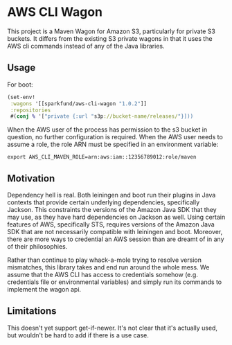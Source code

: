 # AWS CLI Wagon

This project is a Maven Wagon for Amazon S3, particularly for private S3 buckets. It differs from the existing S3 private wagons in that it uses the AWS cli commands instead of any of the Java libraries.

## Usage

For boot:

``` clojure
(set-env!
 :wagons '[[sparkfund/aws-cli-wagon "1.0.2"]]
 :repositories
 #(conj % '["private {:url "s3p://bucket-name/releases/"}]))
```

When the AWS user of the process has permission to the s3 bucket in question, no further configuration is required. When the AWS user needs to assume a role, the role ARN must be specified in an environment variable:

``` shell
export AWS_CLI_MAVEN_ROLE=arn:aws:iam::12356789012:role/maven
```

## Motivation

Dependency hell is real. Both leiningen and boot run their plugins in Java contexts that provide certain underlying dependencies, specifically Jackson. This constraints the versions of the Amazon Java SDK that they may use, as they have hard dependencies on Jackson as well. Using certain features of AWS, specifically STS, requires versions of the Amazon Java SDK that are not necessarily compatible with leiningen and boot. Moreover, there are more ways to credential an AWS session than are dreamt of in any of their philosophies.

Rather than continue to play whack-a-mole trying to resolve version mismatches, this library takes and end run around the whole mess. We assume that the AWS CLI has access to credentials somehow (e.g. credentials file or environmental variables) and simply run its commands to implement the wagon api.

## Limitations

This doesn't yet support get-if-newer. It's not clear that it's actually used, but wouldn't be hard to add if there is a use case.
